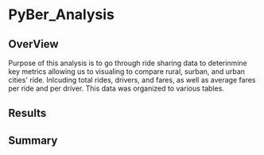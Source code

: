 # PyBer_Analysis
## OverView
Purpose of this analysis is to go through ride sharing data to deterinmine key metrics allowing us to visualing to compare rural, surban, and urban cities' ride. Inlcuding total rides, drivers, and fares, as well as average fares per ride and per driver. This data was organized to various tables.
## Results
## Summary
